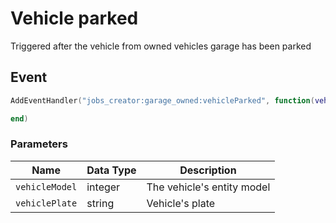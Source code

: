 # Vehicle parked

Triggered after the vehicle from owned vehicles garage has been parked

## Event
``` lua
AddEventHandler("jobs_creator:garage_owned:vehicleParked", function(vehicleModel, vehiclePlate)

end)
```

### Parameters

| Name              | Data Type | Description                 |
| -                 | -         | -                 |
| `vehicleModel`         | integer    | The vehicle's entity model  |
| `vehiclePlate`        | string    | Vehicle's plate  |
